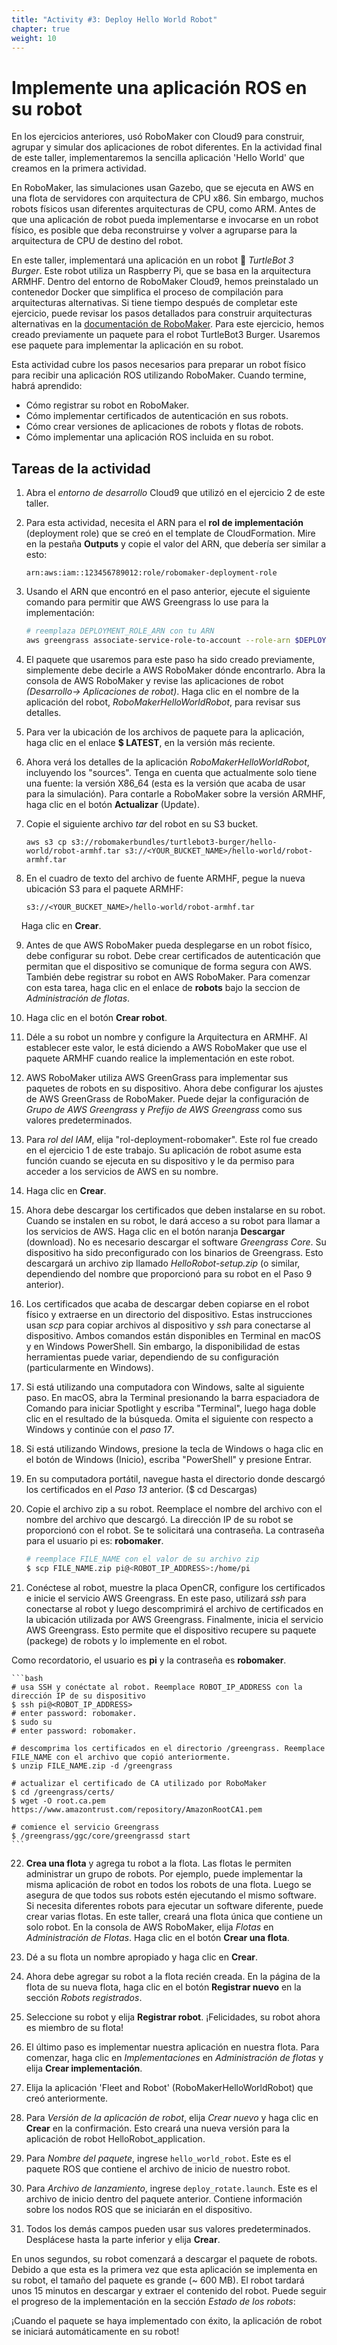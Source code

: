 ```yaml
---
title: "Activity #3: Deploy Hello World Robot"
chapter: true
weight: 10
---
```



# Implemente una aplicación ROS en su robot

En los ejercicios anteriores, usó RoboMaker con Cloud9 para construir, agrupar y simular dos aplicaciones de robot diferentes. En la actividad final de este taller, implementaremos la sencilla aplicación 'Hello World' que creamos en la primera actividad.

En RoboMaker, las simulaciones usan Gazebo, que se ejecuta en AWS en una flota de servidores con arquitectura de CPU x86. Sin embargo, muchos robots físicos usan diferentes arquitecturas de CPU, como ARM. Antes de que una aplicación de robot pueda implementarse e invocarse en un robot físico, es posible que deba reconstruirse y volver a agruparse para la arquitectura de CPU de destino del robot.

En este taller, implementará una aplicación en un robot 🤖 *TurtleBot 3 Burger*. Este robot utiliza un Raspberry Pi, que se basa en la arquitectura ARMHF. Dentro del entorno de RoboMaker Cloud9, hemos preinstalado un contenedor Docker que simplifica el proceso de compilación para arquitecturas alternativas. Si tiene tiempo después de completar este ejercicio, puede revisar los pasos detallados para construir arquitecturas alternativas en la [documentación de RoboMaker](https://docs.aws.amazon.com/robomaker/latest/dg/gs-deploy.html ). Para este ejercicio, hemos creado previamente un paquete para el robot TurtleBot3 Burger. Usaremos ese paquete para implementar la aplicación en su robot.

Esta actividad cubre los pasos necesarios para preparar un robot físico para recibir una aplicación ROS utilizando RoboMaker. Cuando termine, habrá aprendido:

* Cómo registrar su robot en RoboMaker.
* Cómo implementar certificados de autenticación en sus robots.
* Cómo crear versiones de aplicaciones de robots y flotas de robots.
* Cómo implementar una aplicación ROS incluida en su robot.

## Tareas de la actividad

1. Abra el *entorno de desarrollo* Cloud9 que utilizó en el ejercicio 2 de este taller.

2. Para esta actividad, necesita el ARN para el **rol de implementación** (deployment role) que se creó en el template de CloudFormation. Mire en la pestaña **Outputs** y copie el valor del ARN, que debería ser similar a esto:

    ```text
    arn:aws:iam::123456789012:role/robomaker-deployment-role
    ```

3. Usando el ARN que encontró en el paso anterior, ejecute el siguiente comando para permitir que AWS Greengrass lo use para la implementación:

    ```bash
    # reemplaza DEPLOYMENT_ROLE_ARN con tu ARN
    aws greengrass associate-service-role-to-account --role-arn $DEPLOYMENT_ROLE_ARN
    ```

4. El paquete que usaremos para este paso ha sido creado previamente, simplemente debe decirle a AWS RoboMaker dónde encontrarlo. Abra la consola de AWS RoboMaker y revise las aplicaciones de robot *(Desarrollo-> Aplicaciones de robot)*. Haga clic en el nombre de la aplicación del robot, *RoboMakerHelloWorldRobot*, para revisar sus detalles.

5. Para ver la ubicación de los archivos de paquete para la aplicación, haga clic en el enlace **$ LATEST**, en la versión más reciente.

6. Ahora verá los detalles de la aplicación *RoboMakerHelloWorldRobot*, incluyendo los "sources". Tenga en cuenta que actualmente solo tiene una fuente: la versión X86_64 (esta es la versión que acaba de usar para la simulación). Para contarle a RoboMaker sobre la versión ARMHF, haga clic en el botón **Actualizar** (Update).

7. Copie el siguiente archivo *tar* del robot en su S3 bucket.

    ```text
    aws s3 cp s3://robomakerbundles/turtlebot3-burger/hello-world/robot-armhf.tar s3://<YOUR_BUCKET_NAME>/hello-world/robot-armhf.tar
    ```

8. En el cuadro de texto del archivo de fuente ARMHF, pegue la nueva ubicación S3 para el paquete ARMHF:


    ```text
    s3://<YOUR_BUCKET_NAME>/hello-world/robot-armhf.tar
    ```
    
    Haga clic en **Crear**.

9. Antes de que AWS RoboMaker pueda desplegarse en un robot físico, debe configurar su robot. Debe crear certificados de autenticación que permitan que el dispositivo se comunique de forma segura con AWS. También debe registrar su robot en AWS RoboMaker. Para comenzar con esta tarea, haga clic en el enlace de **robots** bajo la seccion de *Administración de flotas*.

10. Haga clic en el botón **Crear robot**.

11. Déle a su robot un nombre y configure la Arquitectura en ARMHF. Al establecer este valor, le está diciendo a AWS RoboMaker que use el paquete ARMHF cuando realice la implementación en este robot.

12. AWS RoboMaker utiliza AWS GreenGrass para implementar sus paquetes de robots en su dispositivo. Ahora debe configurar los ajustes de AWS GreenGrass de RoboMaker. Puede dejar la configuración de *Grupo de AWS Greengrass* y *Prefijo de AWS Greengrass* como sus valores predeterminados.

13. Para *rol del IAM*, elija "rol-deployment-robomaker". Este rol fue creado en el ejercicio 1 de este trabajo. Su aplicación de robot asume esta función cuando se ejecuta en su dispositivo y le da permiso para acceder a los servicios de AWS en su nombre.

14. Haga clic en **Crear**.

15. Ahora debe descargar los certificados que deben instalarse en su robot. Cuando se instalen en su robot, le dará acceso a su robot para llamar a los servicios de AWS. Haga clic en el botón naranja **Descargar** (download). No es necesario descargar el software *Greengrass Core*. Su dispositivo ha sido preconfigurado con los binarios de Greengrass. Esto descargará un archivo zip llamado *HelloRobot-setup.zip* (o similar, dependiendo del nombre que proporcionó para su robot en el Paso 9 anterior).

16. Los certificados que acaba de descargar deben copiarse en el robot físico y extraerse en un directorio del dispositivo. Estas instrucciones usan *scp* para copiar archivos al dispositivo y *ssh* para conectarse al dispositivo. Ambos comandos están disponibles en Terminal en macOS y en Windows PowerShell. Sin embargo, la disponibilidad de estas herramientas puede variar, dependiendo de su configuración (particularmente en Windows).

17. Si está utilizando una computadora con Windows, salte al siguiente paso. En macOS, abra la Terminal presionando la barra espaciadora de Comando para iniciar Spotlight y escriba "Terminal", luego haga doble clic en el resultado de la búsqueda. Omita el siguiente con respecto a Windows y continúe con el *paso 17*.

18. Si está utilizando Windows, presione la tecla de Windows o haga clic en el botón de Windows (Inicio), escriba "PowerShell" y presione Entrar.

19. En su computadora portátil, navegue hasta el directorio donde descargó los certificados en el *Paso 13* anterior. ($ cd Descargas)

20. Copie el archivo zip a su robot. Reemplace el nombre del archivo con el nombre del archivo que descargó. La dirección IP de su robot se proporcionó con el robot. Se te solicitará una contraseña. La contraseña para el usuario pi es: **robomaker**.

    ```bash
    # reemplace FILE_NAME con el valor de su archivo zip
    $ scp FILE_NAME.zip pi@<ROBOT_IP_ADDRESS>:/home/pi
    ```

21. Conéctese al robot, muestre la placa OpenCR, configure los certificados e inicie el servicio AWS Greengrass. En este paso, utilizará *ssh* para conectarse al robot y luego descomprimirá el archivo de certificados en la ubicación utilizada por AWS Greengrass. Finalmente, inicia el servicio AWS Greengrass. Esto permite que el dispositivo recupere su paquete (packege) de robots y lo implemente en el robot. 

Como recordatorio, el usuario es **pi** y la contraseña es **robomaker**.
    
    ```bash
    # usa SSH y conéctate al robot. Reemplace ROBOT_IP_ADDRESS con la dirección IP de su dispositivo
    $ ssh pi@<ROBOT_IP_ADDRESS>
    # enter password: robomaker.
    $ sudo su
    # enter password: robomaker.

    # descomprima los certificados en el directorio /greengrass. Reemplace FILE_NAME con el archivo que copió anteriormente.
    $ unzip FILE_NAME.zip -d /greengrass

    # actualizar el certificado de CA utilizado por RoboMaker 
    $ cd /greengrass/certs/
    $ wget -O root.ca.pem https://www.amazontrust.com/repository/AmazonRootCA1.pem

    # comience el servicio Greengrass
    $ /greengrass/ggc/core/greengrassd start
    ```
    

22. **Crea una flota** y agrega tu robot a la flota. Las flotas le permiten administrar un grupo de robots. Por ejemplo, puede implementar la misma aplicación de robot en todos los robots de una flota. Luego se asegura de que todos sus robots estén ejecutando el mismo software. Si necesita diferentes robots para ejecutar un software diferente, puede crear varias flotas. En este taller, creará una flota única que contiene un solo robot. En la consola de AWS RoboMaker, elija *Flotas* en *Administración de Flotas*. Haga clic en el botón **Crear una flota**.

23. Dé a su flota un nombre apropiado y haga clic en **Crear**.

24. Ahora debe agregar su robot a la flota recién creada. En la página de la flota de su nueva flota, haga clic en el botón **Registrar nuevo** en la sección *Robots registrados*.

25. Seleccione su robot y elija **Registrar robot**. ¡Felicidades, su robot ahora es miembro de su flota! 

26. El último paso es implementar nuestra aplicación en nuestra flota. Para comenzar, haga clic en *Implementaciones* en *Administración de flotas* y elija **Crear implementación**.

27. Elija la aplicación 'Fleet and Robot' (RoboMakerHelloWorldRobot) que creó anteriormente.

28. Para *Versión de la aplicación de robot*, elija *Crear nuevo* y haga clic en **Crear** en la confirmación. Esto creará una nueva versión para la aplicación de robot HelloRobot_application.

29. Para *Nombre del paquete*, ingrese `hello_world_robot`. Este es el paquete ROS que contiene el archivo de inicio de nuestro robot.

30. Para *Archivo de lanzamiento*, ingrese `deploy_rotate.launch`. Este es el archivo de inicio dentro del paquete anterior. Contiene información sobre los nodos ROS que se iniciarán en el dispositivo.

31. Todos los demás campos pueden usar sus valores predeterminados. Desplácese hasta la parte inferior y elija **Crear**.

En unos segundos, su robot comenzará a descargar el paquete de robots. Debido a que esta es la primera vez que esta aplicación se implementa en su robot, el tamaño del paquete es grande (~ 600 MB). El robot tardará unos 15 minutos en descargar y extraer el contenido del robot. Puede seguir el progreso de la implementación en la sección *Estado de los robots*:



¡Cuando el paquete se haya implementado con éxito, la aplicación de robot se iniciará automáticamente en su robot! 





